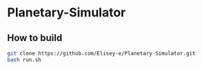 # Planetary-Simulator

## How to build
```bash
git clone https://github.com/Elisey-e/Planetary-Simulator.git
bash run.sh
```

